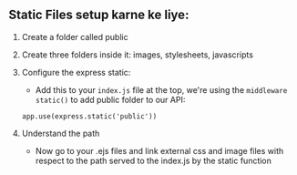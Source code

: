 ## Static Files setup karne ke liye: 

1) Create a folder called public 

2) Create three folders inside it: images, stylesheets, javascripts 

3) Configure the express static: 

    - Add this to your `index.js` file at the top, we're using the `middleware static()` to add public folder to our API:
    
    ``` 
    app.use(express.static('public'))
    ```

4) Understand the path 

    - Now go to your .ejs files and link external css and image files with respect to the path served to the index.js by the static function 